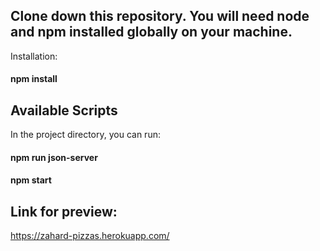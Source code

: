 ## Clone down this repository. You will need node and npm installed globally on your machine.  

Installation:  
#### npm install  

## Available Scripts  

In the project directory, you can run:  

#### npm run json-server  
#### npm start  

## Link for preview:  
https://zahard-pizzas.herokuapp.com/  


